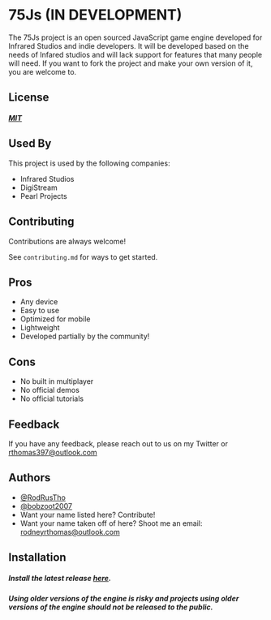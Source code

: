 
# 75Js (IN DEVELOPMENT)

The 75Js project is an open sourced JavaScript game engine developed for Infrared Studios and indie developers. It will be developed based on the needs of Infared studios and will lack support for features that many people will need. If you want to fork the project and make your own version of it, you are welcome to.


## License

##### [MIT](https://choosealicense.com/licenses/mit/)
## Used By

This project is used by the following companies:

- Infrared Studios
- DigiStream
- Pearl Projects


## Contributing

Contributions are always welcome!

See `contributing.md` for ways to get started.
## Pros

- Any device
- Easy to use
- Optimized for mobile
- Lightweight
- Developed partially by the community!

## Cons

- No built in multiplayer
- No official demos
- No official tutorials
## Feedback

If you have any feedback, please reach out to us on my Twitter or rthomas397@outlook.com


## Authors

- [@RodRusTho](https://www.github.com/RodRusTho)
- [@bobzoot2007](https://github.com/bobzoot2007)
- Want your name listed here? Contribute!
- Want your name taken off of here? Shoot me an email: rodneyrthomas@outlook.com
## Installation

##### Install the latest release [here](https://github.com/RodRusTho/75js/releases).
##### Using older versions of the engine is risky and projects using older versions of the engine should not be released to the public.
